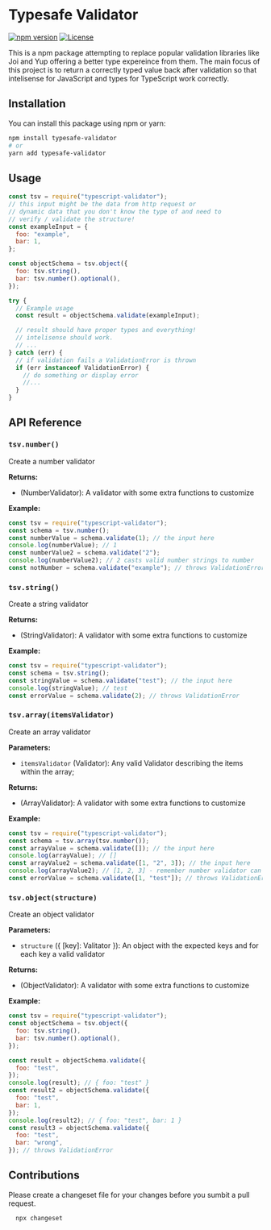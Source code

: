 # Typesafe Validator

[![npm version](https://badge.fury.io/js/your-package-name.svg)](https://www.npmjs.com/package/your-package-name)
[![License](https://img.shields.io/badge/license-MIT-blue.svg)](https://opensource.org/licenses/MIT)

This is a npm package attempting to replace popular validation libraries like Joi and Yup offering a better type expereince from them. The main focus of this project is to return a correctly typed value back after validation so that intelisense for JavaScript and types for TypeScript work correctly.

## Installation

You can install this package using npm or yarn:

```bash
npm install typesafe-validator
# or
yarn add typesafe-validator
```

## Usage

```javascript
const tsv = require("typescript-validator");
// this input might be the data from http request or
// dynamic data that you don't know the type of and need to
// verify / validate the structure!
const exampleInput = {
  foo: "example",
  bar: 1,
};

const objectSchema = tsv.object({
  foo: tsv.string(),
  bar: tsv.number().optional(),
});

try {
  // Example usage
  const result = objectSchema.validate(exampleInput);

  // result should have proper types and everything!
  // intelisense should work.
  // ...
} catch (err) {
  // if validation fails a ValidationError is thrown
  if (err instanceof ValidationError) {
    // do something or display error
    //...
  }
}
```

## API Reference

### `tsv.number()`

Create a number validator

**Returns:**

- (NumberValidator): A validator with some extra functions to customize

**Example:**

```javascript
const tsv = require("typescript-validator");
const schema = tsv.number();
const numberValue = schema.validate(1); // the input here
console.log(numberValue); // 1
const numberValue2 = schema.validate("2");
console.log(numberValue2); // 2 casts valid number strings to number
const notNumber = schema.validate("example"); // throws ValidationError
```

### `tsv.string()`

Create a string validator

**Returns:**

- (StringValidator): A validator with some extra functions to customize

**Example:**

```javascript
const tsv = require("typescript-validator");
const schema = tsv.string();
const stringValue = schema.validate("test"); // the input here
console.log(stringValue); // test
const errorValue = schema.validate(2); // throws ValidationError
```

### `tsv.array(itemsValidator)`

Create an array validator

**Parameters:**

- `itemsValidator` (Validator): Any valid Validator describing the items within the array;

**Returns:**

- (ArrayValidator): A validator with some extra functions to customize

**Example:**

```javascript
const tsv = require("typescript-validator");
const schema = tsv.array(tsv.number());
const arrayValue = schema.validate([]); // the input here
console.log(arrayValue); // []
const arrayValue2 = schema.validate([1, "2", 3]); // the input here
console.log(arrayValue2); // [1, 2, 3] - remember number validator can cast valid number strings to numbers
const errorValue = schema.validate([1, "test"]); // throws ValidationError
```

### `tsv.object(structure)`

Create an object validator

**Parameters:**

- `structure` ({ [key]: Valitator }): An object with the expected keys and for each key a valid validator

**Returns:**

- (ObjectValidator): A validator with some extra functions to customize

**Example:**

```javascript
const tsv = require("typescript-validator");
const objectSchema = tsv.object({
  foo: tsv.string(),
  bar: tsv.number().optional(),
});

const result = objectSchema.validate({
  foo: "test",
});
console.log(result); // { foo: "test" }
const result2 = objectSchema.validate({
  foo: "test",
  bar: 1,
});
console.log(result2); // { foo: "test", bar: 1 }
const result3 = objectSchema.validate({
  foo: "test",
  bar: "wrong",
}); // throws ValidationError
```

## Contributions

Please create a changeset file for your changes before you sumbit a pull request.

```
  npx changeset
```
